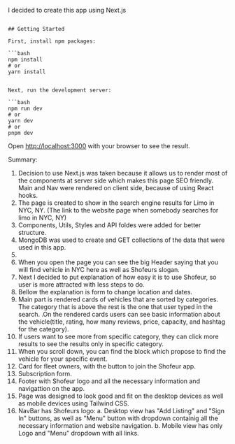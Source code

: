 I decided to create this app using Next.js

````

## Getting Started

First, install npm packages:

```bash
npm install
# or
yarn install


Next, run the development server:

```bash
npm run dev
# or
yarn dev
# or
pnpm dev
````

Open [http://localhost:3000](http://localhost:3000) with your browser to see the result.

Summary:

1. Decision to use Next.js was taken because it allows us to render most of the components at server side which makes this page SEO friendly.
   Main and Nav were rendered on client side, because of using React hooks.
2. The page is created to show in the search engine results for Limo in NYC, NY. (The link to the website page when somebody searches for limo in NYC, NY)
3. Components, Utils, Styles and API foldes were added for better structure.
4. MongoDB was used to create and GET collections of the data that were used in this app.
5.
6. When you open the page you can see the big Header saying that you will find vehicle in NYC here as well as Shofeurs slogan.
7. Next I decided to put explanation of how easy it is to use Shofeur, so user is more attracted with less steps to do.
8. Bellow the explanation is form to change location and dates.
9. Main part is rendered cards of vehicles that are sorted by categories. The category that is above the rest is the one that user typed in the search.
   .On the rendered cards users can see basic information about the vehicle(title, rating, how many reviews, price, capacity, and hashtag for the category).
10. If users want to see more from specific category, they can click more results to see the results only in specific category.
11. When you scroll down, you can find the block which propose to find the vehicle for your specific event.
12. Card for fleet owners, with the button to join the Shofeur app.
13. Subscription form.
14. Footer with Shofeur logo and all the necessary information and navigattion on the app.
15. Page was designed to look good and fit on the desktop devices as well as mobile devices using Tailwind CSS.
16. NavBar has Shofeurs logo:
    a. Desktop view has "Add Listing" and "Sign In" buttons, as well as "Menu" button with dropdown containig all the necessary information and website navigation.
    b. Mobile view has only Logo and "Menu" dropdown with all links.
